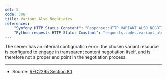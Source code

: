 ```yaml
---
set: 5
code: 506
title: Variant Also Negotiates
references:
    "Symfony HTTP Status Constant": "Response::HTTP_VARIANT_ALSO_NEGOTIATES_EXPERIMENTAL"
    "Python requests HTTP Status Constant": "requests.codes.variant_also_negotiates"
---
```


The server has an internal configuration error: the chosen variant resource is configured to engage in transparent content negotiation itself, and is therefore not a proper end point in the negotiation process.

---

* Source: [RFC2295 Section 8.1][1]

[1]: <http://tools.ietf.org/html/rfc2295#section-8.1>
